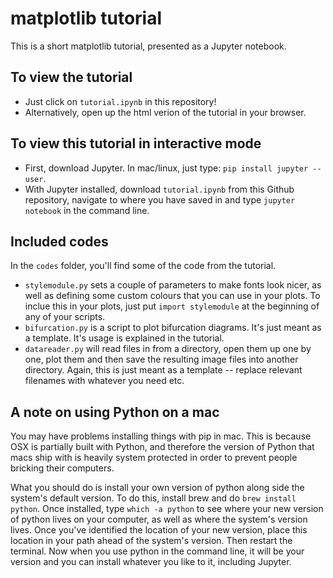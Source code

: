 # matplotlib tutorial 

This is a short matplotlib tutorial, presented as a Jupyter notebook.

## To view the tutorial

* Just click on ```tutorial.ipynb``` in this repository!
* Alternatively, open up the html verion of the tutorial in your browser.

## To view this tutorial in interactive mode

* First, download Jupyter. In mac/linux, just type: ```pip install jupyter --user```.
* With Jupyter installed, download ```tutorial.ipynb``` from this Github repository, navigate to where you have saved in and type ```jupyter notebook``` in the command line.

## Included codes

In the ```codes``` folder, you'll find some of the code from the tutorial.

* ```stylemodule.py``` sets a couple of parameters to make fonts look nicer, as well as defining some custom colours that you can use in your plots. To inclue this in your plots, just put ```import stylemodule``` at the beginning of any of your scripts.
* ```bifurcation.py``` is a script to plot bifurcation diagrams. It's just meant as a template. It's usage is explained in the tutorial.
* ```datareader.py``` will read files in from a directory, open them up one by one, plot them and then save the resulting image files into another directory. Again, this is just meant as a template -- replace relevant filenames with whatever you need etc.

## A note on using Python on a mac

 You may have problems installing things with pip in mac. This is because OSX is partially built with Python, and therefore the version of Python that macs ship with is heavily system protected in order to prevent people bricking their computers.

What you should do is install your own version of python along side the system's default version. To do this, install brew and do ```brew install python```. Once installed, type ```which -a python``` to see where your new version of python lives on your computer, as well as where the system's version lives. Once you've identified the location of your new version, place this location in your path ahead of the system's version. Then restart the terminal. Now when you use python in the command line, it will be your version and you can install whatever you like to it, including Jupyter. 
